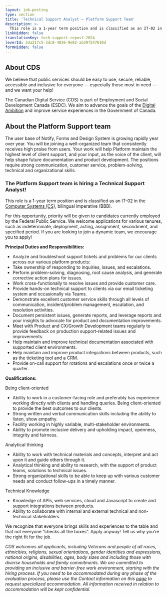```yaml
---
layout: job-posting
type: section
title: 'Technical Support Analyst — Platform Support Team'
description: >-
  This role is a 1-year term position and is classified as an IT-02 in the Computer Systems (CS), bilingual imperative (BBB). 
linkHidden: false
translationKey: tech-support-repost-2024
leverId: 3da217c5-3dc8-4036-9e82-ab39f547610d
formHidden: false
---
```


## About CDS 
We believe that public services should be easy to use, secure, reliable, accessible and inclusive for everyone — especially those most in need — and we want your help!

The Canadian Digital Service (CDS) is part of Employment and Social Development Canada (ESDC). We aim to advance the goals of the [Digital Ambition](https://www.canada.ca/en/government/system/digital-government/government-canada-digital-operations-strategic-plans/canada-digital-ambition.html) and improve service experiences in the Government of Canada.

## About the Platform Support team

The user base of Notify, Forms and Design System is growing rapidly year over year. You will be joining a well-organized team that consistently receives high praise from users. Your work will help Platform maintain the highest level of client support, and your input, as the voice of the client, will help shape future documentation and product development. The positions require strong communication, customer service, problem-solving, technical and organizational skills. 

### **The Platform Support team is hiring a Technical Support Analyst!**

This role is a 1-year term position and is classified as an IT-02 in the [Computer Systems (CS)](https://www.tbs-sct.canada.ca/agreements-conventions/view-visualiser-eng.aspx?id=1), bilingual imperative (BBB). 

For this opportunity, priority will be given to candidates currently employed by the Federal Public Service. We welcome applications for various tenures, such as indeterminate, deployment, acting, assignment, secondment, and specified period.  If you are looking to join a dynamic team, we encourage you to apply!

**Principal Duties and Responsibilities:**

- Analyze and troubleshoot support tickets and problems for our clients across our various platform products:
- Take ownership of responding to inquiries, issues, and escalations.
- Perform problem-solving, diagnosing, root cause analysis, and generate corrective action plans for issues.
- Work cross-functionally to resolve issues and provide customer care.
- Provide hands-on technical support to clients via our email ticketing system and occasionally via Teams. 
- Demonstrate excellent customer service skills through all levels of communication, incident/problem management, escalation, and resolution activities.
- Document persistent issues, generate reports, and leverage reports and your insights to advocate for product and documentation improvements.
- Meet with Product and CX/Growth Development teams regularly to provide feedback on production support-related issues and improvements.
- Help maintain and improve technical documentation associated with supported client environments.
- Help maintain and improve product integrations between products, such as the ticketing tool and a CRM. 
- Provide on-call support for rotations and escalations once or twice a quarter.

**Qualifications:**

Being client-oriented
- Ability to work in a customer-facing role and preferably has experience working directly with clients and handling queries. Being client-oriented to provide the best outcomes to our clients. 
- Strong written and verbal communication skills including the ability to listen, show empathy.
- Facility working in highly variable, multi-stakeholder environments.
- Ability to promote inclusive delivery and upholding impact, openness, integrity and fairness.

Analytical thinking
- Ability to work with technical materials and concepts, interpret and act upon it and guide others through it. 
- Analytical thinking and ability to research, with the support of product teams, solutions to technical issues.
- Strong organizational skills to be able to keep up with various customer needs and conduct follow-ups in a timely manner.

Technical Knowledge
- Knowledge of APIs, web services, cloud and Javascript to create and support integrations between products. 
- Ability to collaborate with internal and external technical and non-technical stakeholders.

We recognize that everyone brings skills and experiences to the table and that not everyone “checks all the boxes”. Apply anyway! Tell us why you’re the right fit for the job.

*CDS welcomes all applicants, including Veterans and people of all races, ethnicities, religions, sexual orientations, gender identities and expressions, national origins, disabilities, ages, body sizes and including those with diverse households and family commitments. We are committed to providing an inclusive and barrier-free work environment, starting with the hiring process. If you need to be accommodated during any phase of the evaluation process, please use the Contact information on this [page](https://www.canada.ca/en/public-service-commission/services/assessment-accommodation-page.html) to request specialized accommodation. All information received in relation to accommodation will be kept confidential.*

